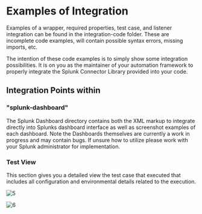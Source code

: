<h1>Examples of Integration</h1>

Examples of a wrapper, required properties, test case, and listener integration can be found in the integration-code folder. These are incomplete code examples, will contain possible syntax errors, missing imports, etc.

The intention of these code examples is to simply show some integration possibilities. It is on you as the maintainer of your automation framework to properly integrate the Splunk Connector Library provided into your code.

<h2>Integration Points within <integration-examples> </h2>

<h3>"splunk-dashboard"</h1>
The Splunk Dashboard directory contains both the XML markup to integrate directly into Splunks dashboard interface as well as screenshot examples of each dashboard.  Note the Dashboards themselves are currently a work in progress and may contain bugs.  If unsure how to utilize please work with your Splunk administrator for implementation.

<h3>Test View</h3>

This section gives you a detailed view the test case that executed that includes all configuration and environmental details related to the execution.

![5](https://github.com/undertow1984/SplunkAutomationFrameworkIntegration/assets/12835715/b39d5dfb-49da-40b5-8ab7-211ef5314449) <br>

![6](https://github.com/undertow1984/SplunkAutomationFrameworkIntegration/assets/12835715/cd8992a3-04a0-4b9e-933f-5966d8371f8f)

<br>

